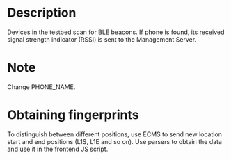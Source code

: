 # Description

Devices in the testbed scan for BLE beacons. If phone is found, its received signal strength indicator (RSSI) is sent to the Management Server.

# Note

Change PHONE_NAME.


# Obtaining fingerprints
To distinguish between different positions, use ECMS to send new location start and end positions (L1S, L1E and so on). Use parsers to obtain the data and use it in the frontend JS script.